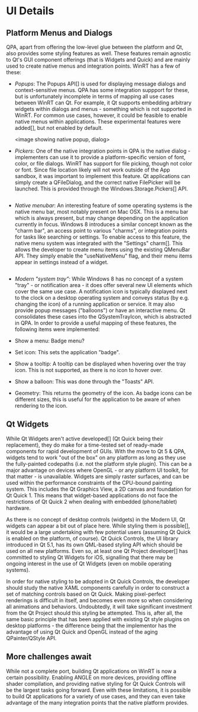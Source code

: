 # UI Details

## Platform Menus and Dialogs
QPA, apart from offering the low-level glue between the platform and Qt, also provides some styling features as well. These features remain agnostic to Qt's GUI component offerings (that is Widgets and Quick) and are mainly used to create native menus and integration points. WinRT has a few of these:
- *Popups*: The Popups API[] is used for displaying message dialogs and context-sensitive menus. QPA has some integration suppport for these, but is unfortunately incomplete in terms of mapping all use cases between WinRT can Qt. For example, it Qt supports embedding arbitrary widgets within dialogs and menus - something which is not supported in WinRT. For common use cases, however, it could be feasible to enable native menus within applications. These experimental features were added[], but not enabled by default.

    <image showing native popup, dialog>

- *Pickers*: One of the native integration points in QPA is the native dialog - implementers can use it to provide a platform-specific version of font, color, or file dialogs. WinRT has support for file picking, though not color or font. Since file location likely will not work outside of the App sandbox, it was important to implement this feature. Qt applications can simply create a QFileDialog, and the correct native FilePicker will be launched. This is provided through the Windows.Storage.Pickers[] API.

    <image of native picker>

- *Native menubar*: An interesting feature of some operating systems is the native menu bar, most notably present on Mac OSX. This is a menu bar which is always present, but may change depending on the application currently in focus. Windows 8 introduces a similar concept known as the "charm bar", an access point to various "charms", or integration points for tasks like searching or settings. To enable access to this feature, the native menu system was integrated with the "Settings" charm[]. This allows the developer to create menu items using the existing QMenuBar API. They simply enable the "useNativeMenu" flag, and their menu items appear in settings instead of a widget.

    <image of native menu>

- *Modern "system tray"*: While Windows 8 has no concept of a system "tray" - or notification area - it does offer several new UI elements which cover the same use case. A notification icon is typically displayed next to the clock on a desktop operating system and conveys status (by e.g. changing the icon) of a running application or service. It may also provide popup messages ("balloons") or have an interactive menu. Qt consolidates these cases into the QSystemTrayIcon, which is abstracted in QPA. In order to provide a useful mapping of these features, the following items were implemented:
 - Show a menu: Badge menu?
 - Set icon: This sets the application "badge".
 - Show a tooltip: A tooltip can be displayed when hovering over the tray icon. This is not supported, as there is no icon to hover over.
 - Show a balloon: This was done through the "Toasts" API.
 - Geometry: This returns the geometry of the icon. As badge icons can be different sizes, this is useful for the application to be aware of when rendering to the icon.

## Qt Widgets
While Qt Widgets aren't active developed[] (Qt Quick being their replacement), they do make for a time-tested set of ready-made components for rapid development of GUIs. With the move to Qt 5 & QPA, widgets tend to work "out of the box" on any platform as long as they use the fully-painted codepaths (i.e. not the platform style plugin). This can be a major advantage on devices where OpenGL - or any platform UI toolkit, for that matter - is unavailable. Widgets are simply raster surfaces, and can be used within the performance constraints of the CPU-bound painting system. This includes the Qt Graphics View, a 2D canvas and foundation for Qt Quick 1. This means that widget-based applications do not face the restrictions of Qt Quick 2 when dealing with embedded (phone/tablet) hardware.

<screenshots of widget apps running on tablet and phone>

As there is no concept of desktop controls (widgets) in the Modern UI, Qt widgets can appear a bit out of place here. While styling them is possible[], it would be a large undertaking with few potential users (assuming Qt Quick is enabled on the platform, of course). Qt Quick Controls, the UI library introduced in Qt 5.1, has its own QML-based styling API which should be used on all new platforms. Even so, at least one Qt Project developer[] has committed to styling Qt Widgets for iOS, signalling that there may be ongoing interest in the use of Qt Widgets (even on mobile operating systems).

In order for native styling to be adopted in Qt Quick Controls, the developer should study the native XAML components carefully in order to construct a set of matching controls based on Qt Quick. Making pixel-perfect renderings is difficult in itself, and becomes even more so when considering all animations and behaviors. Undoubtedly, it will take significant investment from the Qt Project should this styling be attempted. This is, after all, the same basic principle that has been applied with existing Qt style plugins on desktop platforms - the difference being that the implementor has the advantage of using Qt Quick and OpenGL instead of the aging QPainter/QStyle API.

## More challenges await
While not a complete port, building Qt applications on WinRT is now a certain possibility. Enabling ANGLE on more devices, providing offline shader compilation, and providing native styling for Qt Quick Controls will be the largest tasks going forward. Even with these limitations, it is possible to build Qt applications for a variety of use cases, and they can even take advantage of the many integration points that the native platform provides.

